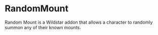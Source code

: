 # RandomMount
Random Mount is a Wildstar addon that allows a character to randomly summon any of their known mounts.
